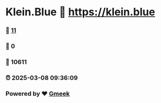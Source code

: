 # Klein.Blue :link: https://klein.blue 
### :page_facing_up: [11](https://klein.blue/tag.html) 
### :speech_balloon: 0 
### :hibiscus: 10611 
### :alarm_clock: 2025-03-08 09:36:09 
### Powered by :heart: [Gmeek](https://github.com/Meekdai/Gmeek)
